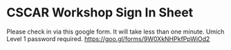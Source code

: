 # CSCAR Workshop Sign In Sheet
Please check in via this google form. It will take less than one minute. Umich Level 1 password required. https://goo.gl/forms/9W0XkNHPkfPpWiOd2
